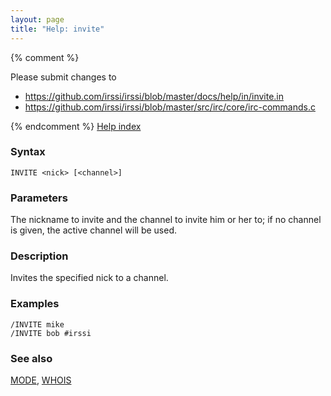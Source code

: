 ```yaml
---
layout: page
title: "Help: invite"
---
```


{% comment %}

Please submit changes to
- https://github.com/irssi/irssi/blob/master/docs/help/in/invite.in
- https://github.com/irssi/irssi/blob/master/src/irc/core/irc-commands.c


{% endcomment %}
[Help index](/documentation/help)

### Syntax ###

<div class="highlight irssisyntax"><pre style="\-\-cmdlen:6ch"><code><span class="synB">INVITE</span> <span class="synB05">&lt;nick></span> <span class="syn10">[<span class="syn09">&lt;channel></span>]</span></code></pre></div>



### Parameters ###

The nickname to invite and the channel to invite him or her to; if no
channel is given, the active channel will be used.

### Description ###

Invites the specified nick to a channel.

### Examples ###

    /INVITE mike
    /INVITE bob #irssi

### See also ###
[MODE](/documentation/help/mode), [WHOIS](/documentation/help/whois)

